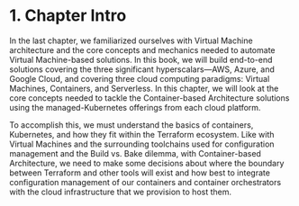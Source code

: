 # 1. Chapter Intro

In the last chapter, we familiarized ourselves with Virtual Machine architecture and the core concepts and mechanics needed to automate Virtual Machine-based solutions. In this book, we will build end-to-end solutions covering the three significant hyperscalars—AWS, Azure, and Google Cloud, and covering three cloud computing paradigms: Virtual Machines, Containers, and Serverless. In this chapter, we will look at the core concepts needed to tackle the Container-based Architecture solutions using the managed-Kubernetes offerings from each cloud platform.

To accomplish this, we must understand the basics of containers, Kubernetes, and how they fit within the Terraform ecosystem. Like with Virtual Machines and the surrounding toolchains used for configuration management and the Build vs. Bake dilemma, with Container-based Architecture, we need to make some decisions about where the boundary between Terraform and other tools will exist and how best to integrate configuration management of our containers and container orchestrators with the cloud infrastructure that we provision to host them.
